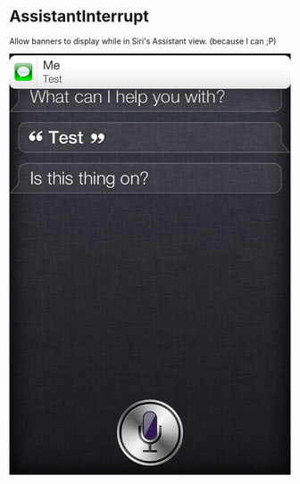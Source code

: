 AssistantInterrupt
===========

Allow banners to display while in Siri's Assistant view.
(because I can ;P)



![SCREENSHOT](/IMG_3373.png "Screenshot")

